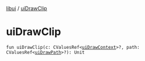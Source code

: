[libui](README.md) / [uiDrawClip](ui-draw-clip.md)

# uiDrawClip

`fun uiDrawClip(c: CValuesRef<`[`uiDrawContext`](ui-draw-context.md)`>?, path: CValuesRef<`[`uiDrawPath`](ui-draw-path.md)`>?): Unit`
